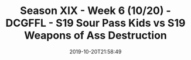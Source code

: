 ---
title: Season XIX - Week 6 (10/20) - DCGFFL - S19 Sour Pass Kids vs S19 Weapons of
  Ass Destruction
teams-score:
- team: _teams/lime-2.md
  score: 20
- team: _teams/atomic.md
  score: 49
mvp: Andy, Keith
game-ball: Rain, Rain
season: 19
week: 6
date: '2019-10-20T21:58:49'
pageid: season-xix-week-6-10-20-7033-vs-7028
---